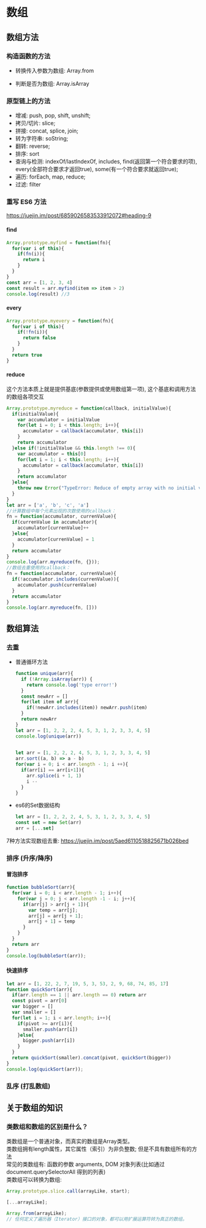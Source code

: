 # 数组

## 数组方法
### 构造函数的方法
- 转换传入参数为数组: Array.from

- 判断是否为数组: Array.isArray

### 原型链上的方法
- 增减: push, pop, shift, unshift; 
- 拷贝/切片: slice; 
- 拼接: concat, splice, join; 
- 转为字符串: soString; 
- 翻转: reverse; 
- 排序: sort  
- 查询与检测: indexOf/lastIndexOf, includes, find(返回第一个符合要求的项), every(全部符合要求才返回true), some(有一个符合要求就返回true);  
- 遍历: forEach, map, reduce; 
- 过滤: filter

### 重写 ES6 方法  

https://juejin.im/post/6859026583533912072#heading-9

#### find    
```js
Array.prototype.myfind = function(fn){
  for(var i of this){
    if(fn(i)){
      return i
    }
  }      
}
const arr = [1, 2, 3, 4]
const result = arr.myfind(item => item > 2) 
console.log(result) //3
```

#### every  
```js
Array.prototype.myevery = function(fn){    
  for(var i of this){
    if(!fn(i)){
      return false
    }
  }
  return true
}
```

#### reduce
这个方法本质上就是提供基底(参数提供或使用数组第一项), 这个基底和调用方法的数组各项交互    
```js
Array.prototype.myreduce = function(callback, initialValue){    
  if(initialValue){
    var accumulator = initialValue
    for(let i = 0; i < this.length; i++){
      accumulator = callback(accumulator, this[i])
    }
    return accumulator
  }else if(!initialValue && this.length !== 0){
    var accumulator = this[0]
    for(let i = 1; i < this.length; i++){
      accumulator = callback(accumulator, this[i])
    }
    return accumulator
  }else{
    throw new Error("TypeError: Reduce of empty array with no initial value")
  }    
}
let arr = ['a', 'b', 'c', 'a']
//计算数组中每个元素出现的次数使用的callback：
fn = function(accumulator, currenValue){    
  if(currenValue in accumulator){
    accumulator[currenValue]++
  }else{
    accumulator[currenValue] = 1
  }
  return accumulator
}  
console.log(arr.myreduce(fn, {}));
//数组去重使用的callback：
fn = function(accumulator, currenValue){    
  if(!accumulator.includes(currenValue)){
    accumulator.push(currenValue)
  }
  return accumulator
}  
console.log(arr.myreduce(fn, []))
```

## 数组算法
### 去重
- 普通循环方法
  ```js  
  function unique(arr){
    if (!Array.isArray(arr)) {        
      return console.log('type error!')
    }
    const newArr = []
    for(let item of arr){
      if(!newArr.includes(item)) newArr.push(item)
    }
    return newArr
  }
  let arr = [1, 2, 2, 2, 4, 5, 3, 1, 2, 3, 3, 4, 5]
  console.log(unique(arr))
      
  ```
   
  ```js
  let arr = [1, 2, 2, 2, 4, 5, 3, 1, 2, 3, 3, 4, 5]
  arr.sort((a, b) => a - b) 
  for(var i = 0; i < arr.length - 1; i ++){
    if(arr[i] == arr[i+1]){
      arr.splice(i + 1, 1)
      i --
    }      
  }
  ```

- es6的Set数据结构
  ```js
  let arr = [1, 2, 2, 2, 4, 5, 3, 1, 2, 3, 3, 4, 5]
  const set = new Set(arr)
  arr = [...set]      
  ```

7种方法实现数组去重: https://juejin.im/post/5aed6110518825671b026bed

### 排序 (升序/降序)
#### 冒泡排序
```js
function bubbleSort(arr){
  for(var i = 0; i < arr.length - 1; i++){
    for(var j = 0; j < arr.length -1 - i; j++){
      if(arr[j] > arr[j + 1]){
        var temp = arr[j];
        arr[j] = arr[j + 1];
        arr[j + 1] = temp
      }
    }
  }
  return arr
} 
console.log(bubbleSort(arr));
```

#### 快速排序
```js
let arr = [1, 22, 2, 7, 19, 5, 3, 53, 2, 9, 68, 74, 85, 17]
function quickSort(arr){
  if(arr.length == 1 || arr.length == 0) return arr
  const pivot = arr[0]
  var bigger = []
  var smaller = []
  for(let i = 1; i < arr.length; i++){
    if(pivot >= arr[i]){
      smaller.push(arr[i])
    }else{
      bigger.push(arr[i])
    }
  }
  return quickSort(smaller).concat(pivot, quickSort(bigger))
}
console.log(quickSort(arr));
```

### 乱序 (打乱数组)

## 关于数组的知识
### 类数组和数组的区别是什么？
类数组是一个普通对象，而真实的数组是Array类型。  
类数组拥有length属性，其它属性（索引）为非负整数; 但是不具有数组所有的方法  
常见的类数组有: 函数的参数 arguments, DOM 对象列表(比如通过 document.querySelectorAll 得到的列表)  
类数组可以转换为数组:
```js
Array.prototype.slice.call(arrayLike, start);

[...arrayLike];

Array.from(arrayLike);
// 任何定义了遍历器（Iterator）接口的对象，都可以用扩展运算符转为真正的数组。
```